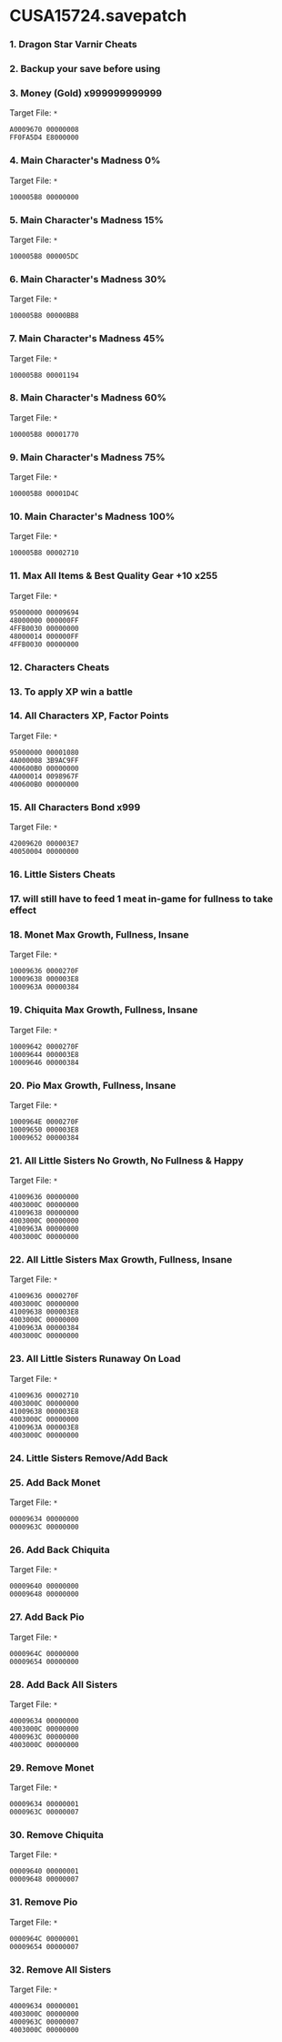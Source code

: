 # CUSA15724.savepatch

### 1. Dragon Star Varnir Cheats
### 2. Backup your save before using
### 3. Money (Gold) x999999999999

Target File: `*`

```
A0009670 00000008
FF0FA5D4 E8000000
```

### 4. Main Character's Madness 0%

Target File: `*`

```
100005B8 00000000
```

### 5. Main Character's Madness 15%

Target File: `*`

```
100005B8 000005DC
```

### 6. Main Character's Madness 30%

Target File: `*`

```
100005B8 00000BB8
```

### 7. Main Character's Madness 45%

Target File: `*`

```
100005B8 00001194
```

### 8. Main Character's Madness 60%

Target File: `*`

```
100005B8 00001770
```

### 9. Main Character's Madness 75%

Target File: `*`

```
100005B8 00001D4C
```

### 10. Main Character's Madness 100%

Target File: `*`

```
100005B8 00002710
```

### 11. Max All Items & Best Quality Gear +10 x255

Target File: `*`

```
95000000 00009694
48000000 000000FF
4FFB0030 00000000
48000014 000000FF
4FFB0030 00000000
```

### 12. Characters Cheats
### 13. To apply XP win a battle
### 14. All Characters XP, Factor Points

Target File: `*`

```
95000000 00001080
4A000008 3B9AC9FF
400600B0 00000000
4A000014 0098967F
400600B0 00000000
```

### 15. All Characters Bond x999

Target File: `*`

```
42009620 000003E7
40050004 00000000
```

### 16. Little Sisters Cheats
### 17. will still have to feed 1 meat in-game for fullness to take effect
### 18. Monet Max Growth, Fullness, Insane

Target File: `*`

```
10009636 0000270F
10009638 000003E8
1000963A 00000384
```

### 19. Chiquita Max Growth, Fullness, Insane

Target File: `*`

```
10009642 0000270F
10009644 000003E8
10009646 00000384
```

### 20. Pio Max Growth, Fullness, Insane

Target File: `*`

```
1000964E 0000270F
10009650 000003E8
10009652 00000384
```

### 21. All Little Sisters No Growth, No Fullness & Happy

Target File: `*`

```
41009636 00000000
4003000C 00000000
41009638 00000000
4003000C 00000000
4100963A 00000000
4003000C 00000000
```

### 22. All Little Sisters Max Growth, Fullness, Insane

Target File: `*`

```
41009636 0000270F
4003000C 00000000
41009638 000003E8
4003000C 00000000
4100963A 00000384
4003000C 00000000
```

### 23. All Little Sisters Runaway On Load

Target File: `*`

```
41009636 00002710
4003000C 00000000
41009638 000003E8
4003000C 00000000
4100963A 000003E8
4003000C 00000000
```

### 24. Little Sisters Remove/Add Back
### 25. Add Back Monet

Target File: `*`

```
00009634 00000000
0000963C 00000000
```

### 26. Add Back Chiquita

Target File: `*`

```
00009640 00000000
00009648 00000000
```

### 27. Add Back Pio

Target File: `*`

```
0000964C 00000000
00009654 00000000
```

### 28. Add Back All Sisters

Target File: `*`

```
40009634 00000000
4003000C 00000000
4000963C 00000000
4003000C 00000000
```

### 29. Remove Monet

Target File: `*`

```
00009634 00000001
0000963C 00000007
```

### 30. Remove Chiquita

Target File: `*`

```
00009640 00000001
00009648 00000007
```

### 31. Remove Pio

Target File: `*`

```
0000964C 00000001
00009654 00000007
```

### 32. Remove All Sisters

Target File: `*`

```
40009634 00000001
4003000C 00000000
4000963C 00000007
4003000C 00000000
```

